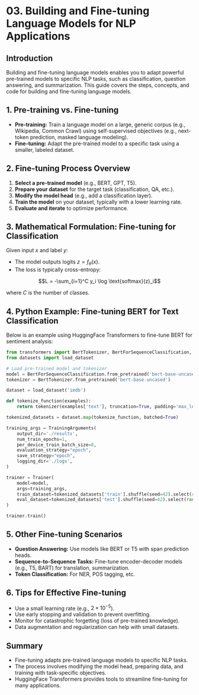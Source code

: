 # 03. Building and Fine-tuning Language Models for NLP Applications

## Introduction

Building and fine-tuning language models enables you to adapt powerful pre-trained models to specific NLP tasks, such as classification, question answering, and summarization. This guide covers the steps, concepts, and code for building and fine-tuning language models.

## 1. Pre-training vs. Fine-tuning

- **Pre-training:** Train a language model on a large, generic corpus (e.g., Wikipedia, Common Crawl) using self-supervised objectives (e.g., next-token prediction, masked language modeling).
- **Fine-tuning:** Adapt the pre-trained model to a specific task using a smaller, labeled dataset.

## 2. Fine-tuning Process Overview

1. **Select a pre-trained model** (e.g., BERT, GPT, T5).
2. **Prepare your dataset** for the target task (classification, QA, etc.).
3. **Modify the model head** (e.g., add a classification layer).
4. **Train the model** on your dataset, typically with a lower learning rate.
5. **Evaluate and iterate** to optimize performance.

## 3. Mathematical Formulation: Fine-tuning for Classification

Given input $`x`$ and label $`y`$:

- The model outputs logits $`z = f_\theta(x)`$.
- The loss is typically cross-entropy:

```math
L = -\sum_{i=1}^C y_i \log \text{softmax}(z)_i
```

where $`C`$ is the number of classes.

## 4. Python Example: Fine-tuning BERT for Text Classification

Below is an example using HuggingFace Transformers to fine-tune BERT for sentiment analysis:

```python
from transformers import BertTokenizer, BertForSequenceClassification, Trainer, TrainingArguments
from datasets import load_dataset

# Load pre-trained model and tokenizer
model = BertForSequenceClassification.from_pretrained('bert-base-uncased')
tokenizer = BertTokenizer.from_pretrained('bert-base-uncased')

dataset = load_dataset('imdb')

def tokenize_function(examples):
    return tokenizer(examples['text'], truncation=True, padding='max_length', max_length=128)

tokenized_datasets = dataset.map(tokenize_function, batched=True)

training_args = TrainingArguments(
    output_dir='./results',
    num_train_epochs=1,
    per_device_train_batch_size=8,
    evaluation_strategy="epoch",
    save_strategy="epoch",
    logging_dir='./logs',
)

trainer = Trainer(
    model=model,
    args=training_args,
    train_dataset=tokenized_datasets['train'].shuffle(seed=42).select(range(2000)),
    eval_dataset=tokenized_datasets['test'].shuffle(seed=42).select(range(1000)),
)

trainer.train()
```

## 5. Other Fine-tuning Scenarios

- **Question Answering:** Use models like BERT or T5 with span prediction heads.
- **Sequence-to-Sequence Tasks:** Fine-tune encoder-decoder models (e.g., T5, BART) for translation, summarization.
- **Token Classification:** For NER, POS tagging, etc.

## 6. Tips for Effective Fine-tuning

- Use a small learning rate (e.g., $`2 \times 10^{-5}`$).
- Use early stopping and validation to prevent overfitting.
- Monitor for catastrophic forgetting (loss of pre-trained knowledge).
- Data augmentation and regularization can help with small datasets.

## Summary
- Fine-tuning adapts pre-trained language models to specific NLP tasks.
- The process involves modifying the model head, preparing data, and training with task-specific objectives.
- HuggingFace Transformers provides tools to streamline fine-tuning for many applications. 